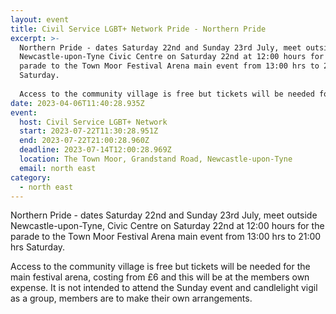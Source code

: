 ```yaml
---
layout: event
title: Civil Service LGBT+ Network Pride - Northern Pride
excerpt: >-
  Northern Pride - dates Saturday 22nd and Sunday 23rd July, meet outside
  Newcastle-upon-Tyne Civic Centre on Saturday 22nd at 12:00 hours for the
  parade to the Town Moor Festival Arena main event from 13:00 hrs to 21:00 hrs
  Saturday.
    
  Access to the community village is free but tickets will be needed for the main festival arena, costing from £6 and this will be at the members own expense.  It is not intended to attend the Sunday event and candlelight vigil as a group, members are to make their own arrangements. 
date: 2023-04-06T11:40:28.935Z
event:
  host: Civil Service LGBT+ Network
  start: 2023-07-22T11:30:28.951Z
  end: 2023-07-22T21:00:28.960Z
  deadline: 2023-07-14T12:00:28.969Z
  location: The Town Moor, Grandstand Road, Newcastle-upon-Tyne
  email: north east
category:
  - north east
---
```

Northern Pride - dates Saturday 22nd and Sunday 23rd July, meet outside Newcastle-upon-Tyne, Civic Centre on Saturday 22nd at 12:00 hours for the parade to the Town Moor Festival Arena main event from 13:00 hrs to 21:00 hrs Saturday.

Access to the community village is free but tickets will be needed for the main festival arena, costing from £6 and this will be at the members own expense.  It is not intended to attend the Sunday event and candlelight vigil as a group, members are to make their own arrangements.
